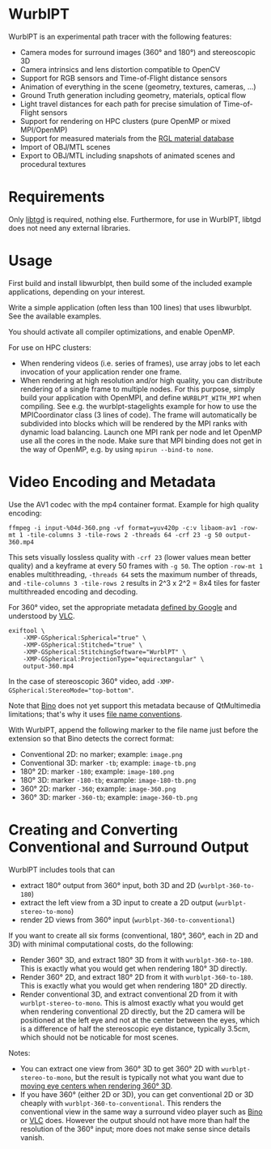 # WurblPT

WurblPT is an experimental path tracer with the following features:
- Camera modes for surround images (360° and 180°) and stereoscopic 3D
- Camera intrinsics and lens distortion compatible to OpenCV
- Support for RGB sensors and Time-of-Flight distance sensors
- Animation of everything in the scene (geometry, textures, cameras, ...)
- Ground Truth generation including geometry, materials, optical flow
- Light travel distances for each path for precise simulation of
  Time-of-Flight sensors
- Support for rendering on HPC clusters (pure OpenMP or mixed MPI/OpenMP)
- Support for measured materials from the [RGL material database](https://rgl.epfl.ch/materials)
- Import of OBJ/MTL scenes
- Export to OBJ/MTL including snapshots of animated scenes and procedural
  textures


# Requirements

Only [libtgd](https://marlam.de/tgd/) is required, nothing else. Furthermore,
for use in WurblPT, libtgd does not need any external libraries.


# Usage

First build and install libwurblpt, then build some of the included example
applications, depending on your interest.

Write a simple application (often less than 100 lines) that uses libwurblpt.
See the available examples.

You should activate all compiler optimizations, and enable OpenMP.

For use on HPC clusters:
- When rendering videos (i.e. series of frames), use array jobs to let each
  invocation of your application render one frame.
- When rendering at high resolution and/or high quality, you can distribute
  rendering of a single frame to multiple nodes. For this purpose, simply build
  your application with OpenMPI, and define `WURBLPT_WITH_MPI` when compiling.
  See e.g. the wurblpt-stagelights example for how to use the MPICoordinator
  class (3 lines of code). The frame will automatically be subdivided into
  blocks which will be rendered by the MPI ranks with dynamic load balancing.
  Launch one MPI rank per node and let OpenMP use all the cores in the node.
  Make sure that MPI binding does not get in the way of OpenMP, e.g. by using
  `mpirun --bind-to none`.


# Video Encoding and Metadata

Use the AV1 codec with the mp4 container format. Example for high quality encoding:
```
ffmpeg -i input-%04d-360.png -vf format=yuv420p -c:v libaom-av1 -row-mt 1 -tile-columns 3 -tile-rows 2 -threads 64 -crf 23 -g 50 output-360.mp4
```
This sets visually lossless quality with `-crf 23` (lower values mean better
quality) and a keyframe at every 50 frames with `-g 50`. The option `-row-mt 1`
enables multithreading, `-threads 64` sets the maximum number of threads, and
`-tile-columns 3 -tile-rows 2` results in 2^3 x 2^2 = 8x4 tiles for faster
multithreaded encoding and decoding.

For 360° video, set the appropriate metadata
[defined by Google](https://github.com/google/spatial-media/blob/master/docs/spherical-video-rfc.md)
and understood by [VLC](https://www.videolan.org/vlc/).
```
exiftool \
	-XMP-GSpherical:Spherical="true" \
	-XMP-GSpherical:Stitched="true" \
	-XMP-GSpherical:StitchingSoftware="WurblPT" \
	-XMP-GSpherical:ProjectionType="equirectangular" \
	output-360.mp4
```
In the case of stereoscopic 360° video, add `-XMP-GSpherical:StereoMode="top-bottom"`.

Note that [Bino](https://bino3d.org) does not yet support this metadata because
of QtMultimedia limitations; that's why it uses [file name conventions](https://bino3d.org/bino-manual.html#file-name-conventions).

With WurblPT, append the following marker to the file name just before the extension so that Bino detects the correct format:
- Conventional 2D: no marker; example: `image.png`
- Conventional 3D: marker `-tb`; example: `image-tb.png`
- 180° 2D: marker `-180`; example: `image-180.png`
- 180° 3D: marker `-180-tb`; example: `image-180-tb.png`
- 360° 2D: marker `-360`; example: `image-360.png`
- 360° 3D: marker `-360-tb`; example: `image-360-tb.png`


# Creating and Converting Conventional and Surround Output

WurblPT includes tools that can
- extract 180° output from 360° input, both 3D and 2D (`wurblpt-360-to-180`)
- extract the left view from a 3D input to create a 2D output (`wurblpt-stereo-to-mono`)
- render 2D views from 360° input (`wurblpt-360-to-conventional`)

If you want to create all six forms (conventional, 180°, 360°, each in 2D and 3D) with minimal computational costs, do the following:
- Render 360° 3D, and extract 180° 3D from it with `wurblpt-360-to-180`.
  This is exactly what you would get when rendering 180° 3D directly.
- Render 360° 2D, and extract 180° 2D from it with `wurblpt-360-to-180`.
  This is exactly what you would get when rendering 180° 2D directly.
- Render conventional 3D, and extract conventional 2D from it with `wurblpt-stereo-to-mono`.
  This is almost exactly what you would get when rendering conventional 2D
  directly, but the 2D camera will be positioned at the left eye and not at the
  center between the eyes, which is a difference of half the stereoscopic eye
  distance, typically 3.5cm, which should not be noticable for most scenes.

Notes:
- You can extract one view from 360° 3D to get 360° 2D with `wurblpt-stereo-to-mono`,
  but the result is typically not what you want due to
  [moving eye centers when rendering 360° 3D](https://developers.google.com/static/vr/jump/rendering-ods-content.pdf).
- If you have 360° (either 2D or 3D), you can get conventional 2D or 3D cheaply
  with `wurblpt-360-to-conventional`. This renders the conventional view in the same
  way a surround video player such as [Bino](https://bino3d.org) or
  [VLC](https://www.videolan.org/vlc/) does.
  However the output should not have more than half the resolution of the
  360° input; more does not make sense since details vanish.
